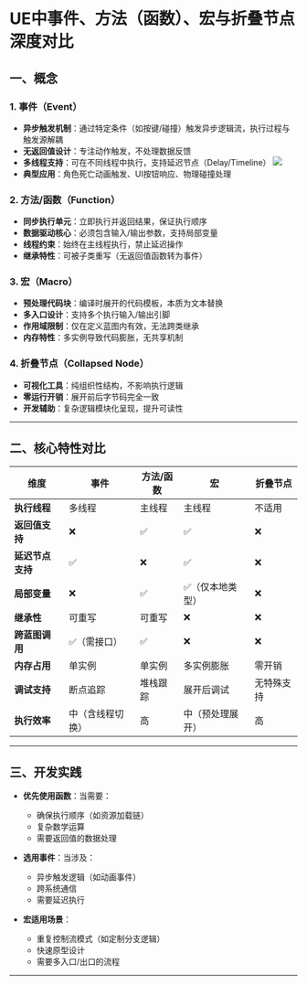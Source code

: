 # UE中事件、方法（函数）、宏与折叠节点深度对比

## 一、概念
### 1. 事件（Event）
- **异步触发机制**：通过特定条件（如按键/碰撞）触发异步逻辑流，执行过程与触发源解耦
- **无返回值设计**：专注动作触发，不处理数据反馈
- **多线程支持**：可在不同线程中执行，支持延迟节点（Delay/Timeline）
![](https://metaso-static.oss-cn-beijing.aliyuncs.com/metaso/pdf2texts_reading_mode/figures/cd5e3fdb-2339-473f-a315-daf0b9061c8e/174_0.jpg)
- **典型应用**：角色死亡动画触发、UI按钮响应、物理碰撞处理

### 2. 方法/函数（Function）
- **同步执行单元**：立即执行并返回结果，保证执行顺序
- **数据驱动核心**：必须包含输入/输出参数，支持局部变量
- **线程约束**：始终在主线程执行，禁止延迟操作
- **继承特性**：可被子类重写（无返回值函数转为事件）

### 3. 宏（Macro）
- **预处理代码块**：编译时展开的代码模板，本质为文本替换
- **多入口设计**：支持多个执行输入/输出引脚
- **作用域限制**：仅在定义蓝图内有效，无法跨类继承
- **内存特性**：多实例导致代码膨胀，无共享机制

### 4. 折叠节点（Collapsed Node）
- **可视化工具**：纯组织性结构，不影响执行逻辑
- **零运行开销**：展开前后字节码完全一致
- **开发辅助**：复杂逻辑模块化呈现，提升可读性

---

## 二、核心特性对比

| 维度                | 事件              | 方法/函数         | 宏                | 折叠节点          |
|---------------------|-------------------|-------------------|-------------------|-------------------|
| **执行线程**         | 多线程           | 主线程            | 主线程            | 不适用            |
| **返回值支持**       | ❌               | ✅                | ✅                | ❌                |
| **延迟节点支持**     | ✅               | ❌                | ✅                | ❌                |
| **局部变量**         | ❌               | ✅                | ✅（仅本地类型）   | ❌                |
| **继承性**           | 可重写           | 可重写            | ❌                | ❌                |
| **跨蓝图调用**       | ✅（需接口）     | ✅                | ❌                | ❌                |
| **内存占用**         | 单实例           | 单实例            | 多实例膨胀         | 零开销            |
| **调试支持**         | 断点追踪         | 堆栈跟踪          | 展开后调试         | 无特殊支持        |
| **执行效率**         | 中（含线程切换） | 高                | 中（预处理展开）   | 高                |


---

## 三、开发实践
- **优先使用函数**：当需要：
  - 确保执行顺序（如资源加载链）
  - 复杂数学运算
  - 需要返回值的数据处理
  
- **选用事件**：当涉及：
  - 异步触发逻辑（如动画事件）
  - 跨系统通信
  - 需要延迟执行

- **宏适用场景**：
  - 重复控制流模式（如定制分支逻辑）
  - 快速原型设计
  - 需要多入口/出口的流程

---


